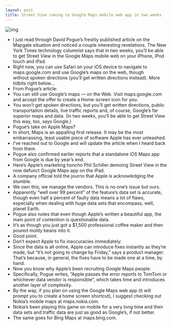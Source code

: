 ```yaml
---
layout: post
title: Street View coming to Google Maps mobile web app in two weeks
---
```

![img](http://media.idownloadblog.com/wp-content/uploads/2012/09/Google-Maps-Street-View.jpg)
* I just read through David Pogue’s freshly published article on the Mapgate situation and noticed a couple interesting revelations. The New York Times technology columnist says that in two weeks, you’ll be able to get Street View in the Google Maps mobile web on your iPhone, iPod touch and iPad.
* Right now, you can use Safari on your iOS device to navigate to maps.google.com and use Google’s maps on the web, though without spoken directions (you’ll get written directions instead). More tidbits right below…
* From Pogue’s article:
* You can still use Google’s maps — on the Web. Visit maps.google.com and accept the offer to create a Home-screen icon for you.
* You won’t get spoken directions, but you’ll get written directions, public transportation details, live traffic reports and, of course, Google’s far superior maps and data. (In two weeks, you’ll be able to get Street View this way, too, says Google.)
* Pogue’s take on Apple Maps?
* In short, Maps is an appalling first release. It may be the most embarrassing, least usable piece of software Apple has ever unleashed.
* I’ve reached out to Google and will update the article when I heard back from them.
* Pogue also confirmed earlier reports that a standalone iOS Maps app from Google is due by year’s end.
* Here’s Apple’s marketing honcho Phil Schiller demoing Street View in the now defunct Google Maps app on the iPad.
* A company official told the journo that Apple is acknowledging the stumble.
* We own this; we manage the vendors. This is no one’s issue but ours.
* Apparently “well over 99 percent” of the feature’s data set is accurate, though even half a percent of faulty data means a lot of flaws, especially when dealing with huge data sets that encompass, well, planet Earth.
* Pogue also notes that even though Apple’s written a beautiful app, the main point of contention is questionable data.
* It’s as though you just got a $1,500 professional coffee maker and then poured moldy beans into it.
* Good point.
* Don’t expect Apple to fix inaccuracies immediately:
* Since the data is all online, Apple can introduce fixes instantly as they’re made, but “it’s not going to change by Friday,” says a product manager. That’s because, in general, the fixes have to be made one at a time, by hand.
* Now you know why Apple’s been recruiting Google Maps people.
* Specifically, Pogue writes, “Apple passes the error reports to TomTom or whichever data vendor is responsible”, which takes time and introduces another layer of complexity.
* By the way, if you plan on using the Google Maps web app (it will prompt you to create a home screen shortcut), I suggest checking out Nokia’s mobile maps at maps.nokia.com.
* Nokia’s been playing this game on mobile for a very long time and their data sets and traffic data are just as good as Google’s, if not better.
* The same goes for Bing Maps at maps.bing.com.

